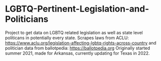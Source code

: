 # LGBTQ-Pertinent-Legislation-and-Politicians

Project to get data on LGBTQ related legislation as well as state level politicans in potentially every state.
Scrapes laws from ACLU: https://www.aclu.org/legislation-affecting-lgbtq-rights-across-country and politician data from ballotpedia: https://ballotpedia.org
Originally started summer 2021, made for Arkansas, currently updating for Texas in 2022.
